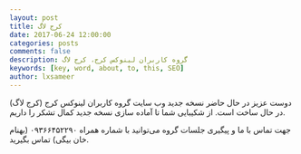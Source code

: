 ```yaml
---
layout: post
title: کرج لاگ
date: 2017-06-24 12:00:00
categories: posts
comments: false
description: گروه کاربران لینوکس کرج، کرج لاگ
keywords: [key, word, about, to, this, SEO]
author: lxsameer
---
```

دوست عزیز در حال حاضر نسخه جدید وب سایت گروه کاربران لینوکس کرج (کرج لاگ) در حال ساخت است.
از شکیبایی شما تا آماده سازی نسخه جدید کمال تشکر را داریم.

جهت تماس با ما و پیگیری جلسات گروه می‌توانید با شماره همراه ۰۹۳۶۶۴۵۲۲۹۰ (بهنام خان بیگی) تماس بگیرید.